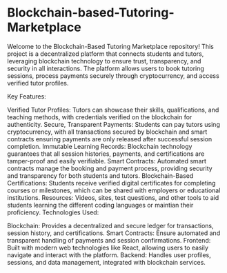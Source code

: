 # Blockchain-based-Tutoring-Marketplace

Welcome to the Blockchain-Based Tutoring Marketplace repository! This project is a decentralized platform that connects students and tutors, leveraging blockchain technology to ensure trust, transparency, and security in all interactions. The platform allows users to book tutoring sessions, process payments securely through cryptocurrency, and access verified tutor profiles.

Key Features:

Verified Tutor Profiles: Tutors can showcase their skills, qualifications, and teaching methods, with credentials verified on the blockchain for authenticity.
Secure, Transparent Payments: Students can pay tutors using cryptocurrency, with all transactions secured by blockchain and smart contracts ensuring payments are only released after successful session completion.
Immutable Learning Records: Blockchain technology guarantees that all session histories, payments, and certifications are tamper-proof and easily verifiable.
Smart Contracts: Automated smart contracts manage the booking and payment process, providing security and transparency for both students and tutors.
Blockchain-Based Certifications: Students receive verified digital certificates for completing courses or milestones, which can be shared with employers or educational institutions.
Resources: Videos, sites, test questions, and other tools to aid students learning the different coding languages or maintian their proficiency.
Technologies Used:

Blockchain: Provides a decentralized and secure ledger for transactions, session history, and certifications.
Smart Contracts: Ensure automated and transparent handling of payments and session confirmations.
Frontend: Built with modern web technologies like React, allowing users to easily navigate and interact with the platform.
Backend: Handles user profiles, sessions, and data management, integrated with blockchain services.
